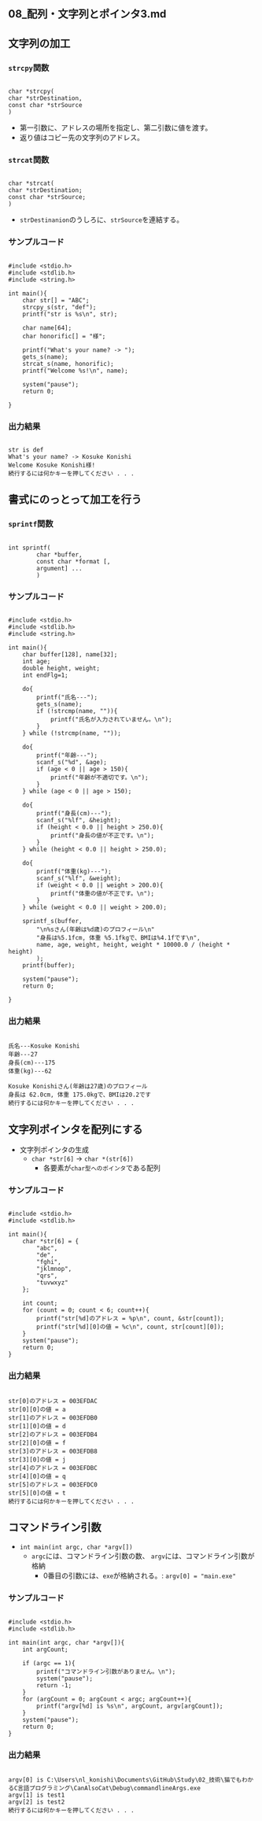 08\_配列・文字列とポインタ3.md
---

## 文字列の加工

### `strcpy`関数

```書式

char *strcpy(
char *strDestination,
const char *strSource
)

```

- 第一引数に、アドレスの場所を指定し、第二引数に値を渡す。
- 返り値はコピー先の文字列のアドレス。

### `strcat`関数

```書式

char *strcat(
char *strDestination;
const char *strSource;
)

```

- `strDestinanion`のうしろに、`strSource`を連結する。

### サンプルコード

```strCpyAndStrCat.c:C

#include <stdio.h>
#include <stdlib.h>
#include <string.h>

int main(){
	char str[] = "ABC";
	strcpy_s(str, "def");
	printf("str is %s\n", str);

	char name[64];
	char honorific[] = "様";

	printf("What's your name? -> ");
	gets_s(name);
	strcat_s(name, honorific);
	printf("Welcome %s!\n", name);

	system("pause");
	return 0;

}

```

### 出力結果

```output

str is def
What's your name? -> Kosuke Konishi
Welcome Kosuke Konishi様!
続行するには何かキーを押してください . . .

```

## 書式にのっとって加工を行う

### `sprintf`関数

```書式

int sprintf(
		char *buffer,
		const char *format [,
		argument] ...
		)

```

### サンプルコード

```sprintf.c:C

#include <stdio.h>
#include <stdlib.h>
#include <string.h>

int main(){
	char buffer[128], name[32];
	int age;
	double height, weight;
	int endFlg=1;

	do{
		printf("氏名---");
		gets_s(name);
		if (!strcmp(name, "")){
			printf("氏名が入力されていません。\n");
		}
	} while (!strcmp(name, ""));

	do{
		printf("年齢---");
		scanf_s("%d", &age);
		if (age < 0 || age > 150){
			printf("年齢が不適切です。\n");
		}
	} while (age < 0 || age > 150);

	do{
		printf("身長(cm)---");
		scanf_s("%lf", &height);
		if (height < 0.0 || height > 250.0){
			printf("身長の値が不正です。\n");
		}
	} while (height < 0.0 || height > 250.0);

	do{
		printf("体重(kg)---");
		scanf_s("%lf", &weight);
		if (weight < 0.0 || weight > 200.0){
			printf("体重の値が不正です。\n");
		}
	} while (weight < 0.0 || weight > 200.0);

	sprintf_s(buffer,
		"\n%sさん(年齢は%d歳)のプロフィール\n"
		"身長は%5.1fcm, 体重 %5.1fkgで、BMIは%4.1fです\n",
		name, age, weight, height, weight * 10000.0 / (height * height)
		);
	printf(buffer);

	system("pause");
	return 0;

}

```

### 出力結果

```output

氏名---Kosuke Konishi
年齢---27
身長(cm)---175
体重(kg)---62

Kosuke Konishiさん(年齢は27歳)のプロフィール
身長は 62.0cm, 体重 175.0kgで、BMIは20.2です
続行するには何かキーを押してください . . .

```

## 文字列ポインタを配列にする

- 文字列ポインタの生成
  - `char *str[6]` -> `char *(str[6])` 
	  - 各要素が`char型へのポインタ`である配列

### サンプルコード

```arrayPointer.c:C

#include <stdio.h>
#include <stdlib.h>

int main(){
	char *str[6] = {
		"abc",
		"de",
		"fghi",
		"jklmnop",
		"qrs",
		"tuvwxyz"
	};

	int count;
	for (count = 0; count < 6; count++){
		printf("str[%d]のアドレス = %p\n", count, &str[count]);
		printf("str[%d][0]の値 = %c\n", count, str[count][0]);
	}
	system("pause");
	return 0;
}

```

### 出力結果

```output

str[0]のアドレス = 003EFDAC
str[0][0]の値 = a
str[1]のアドレス = 003EFDB0
str[1][0]の値 = d
str[2]のアドレス = 003EFDB4
str[2][0]の値 = f
str[3]のアドレス = 003EFDB8
str[3][0]の値 = j
str[4]のアドレス = 003EFDBC
str[4][0]の値 = q
str[5]のアドレス = 003EFDC0
str[5][0]の値 = t
続行するには何かキーを押してください . . .

```

## コマンドライン引数

- `int main(int argc, char *argv[])`
  - `argc`には、コマンドライン引数の数、 `argv`には、コマンドライン引数が格納
    - 0番目の引数には、`exe`が格納される。: `argv[0] = "main.exe"`

### サンプルコード

```commandlineArgs.c:C

#include <stdio.h>
#include <stdlib.h>

int main(int argc, char *argv[]){
	int argCount;

	if (argc == 1){
		printf("コマンドライン引数がありません。\n");
		system("pause");
		return -1;
	}
	for (argCount = 0; argCount < argc; argCount++){
		printf("argv[%d] is %s\n", argCount, argv[argCount]);
	}
	system("pause");
	return 0;
}

```

### 出力結果

```output

argv[0] is C:\Users\nl_konishi\Documents\GitHub\Study\02_技術\猫でもわかるC言語プログラミング\CanAlsoCat\Debug\commandlineArgs.exe
argv[1] is test1
argv[2] is test2
続行するには何かキーを押してください . . .

```
